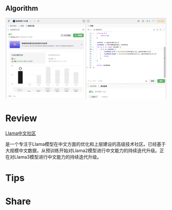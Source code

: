 ## Algorithm

![ianxiao-2024-04-21-lc.png](../../images/temp/ianxiao-2024-04-21-lc.png)

# Review

[Llama中文社区](https://github.com/LlamaFamily/Llama-Chinese)

是一个专注于Llama模型在中文方面的优化和上层建设的高级技术社区。已经基于大规模中文数据，从预训练开始对Llama2模型进行中文能力的持续迭代升级。正在对Llama3模型进行中文能力的持续迭代升级。

# Tips


# Share
